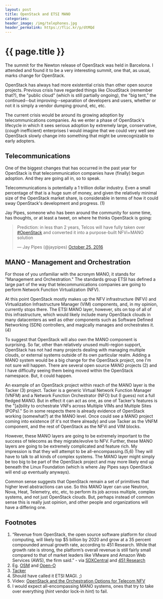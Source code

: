 ```yaml
---
layout: post
title: OpenStack and ETSI MANO
categories:
header_image: /img/telephones.jpg
header_permalink: https://flic.kr/p/dtMQd 
---
```


# {{ page.title }}

The summit for the Newton release of OpenStack was held in Barcelona. I attended and found it to be a very interesting summit, one that, as usual, marks change for OpenStack.

OpenStack has always had more existential crisis than other open source projects. Previous crisis have regarded things like CloudStack (remember that?), the "public cloud" (which is still partially ongoing), the "big tent,” the continued--but improving--separation of developers and users, whether or not it is simply a vendor dumping ground, etc, etc. 

The current crisis would be around its growing adoption by telecommunications companies. As we enter a phase of OpenStack's lifecycle in which it sees serious adoption by extremely large, conservative, (*cough* inefficient) enterprises I would imagine that we could very well see OpenStack slowly change into something that might be unrecognizable to early adopters.

## Telecommunications

One of the biggest changes that has occurred in the past year for OpenStack is that telecommunication companies have (finally) begun adoption. And they are going all in, so to speak.

Telecommunications is potentially a 1 trillion dollar industry. Even a small percentage of that is a huge sum of money, and given the relatively minimal size of the OpenStack market share, is considerable in terms of how it could sway OpenStack's development and progress. (1) 

Jay Pipes, someone who has been around the community for some time, has thoughts, or at least a tweet, on where he thinks OpenStack is going:

<blockquote class="twitter-tweet" data-lang="en"><p lang="en" dir="ltr">Prediction: in less than 2 years, Telcos will have fully taken over <a href="https://twitter.com/hashtag/OpenStack?src=hash">#OpenStack</a> and converted it into a purpose-built NFVi+MANO solution</p>&mdash; Jay Pipes (@jaypipes) <a href="https://twitter.com/jaypipes/status/790943000931233792">October 25, 2016</a></blockquote>
<script async src="//platform.twitter.com/widgets.js" charset="utf-8"></script>

## MANO - Management and Orchestration

For those of you unfamiliar with the acronym MANO, it stands for "Management and Orchestration." The standards group ETSI has defined a large part of the way that telecommunications companies are going to perform Network Function Virtualization (NFV).

At this point OpenStack mostly makes up the NFV infrastructure (NFVi) and Virtualization Infrastructure Manager (VIM) components, and, in my opinion, currently stops there. The ETSI MANO layer, however, sits on top of all of this infrastructure, which would likely include many OpenStack clouds in many datacenters as well as other components such as Software Defined Networking (SDN) controllers, and magically manages and orchestrates it. (4) 

To suggest that OpenStack will also own the MANO component is surprising. So far, other than relatively unused multi-region support, OpenStack has not had many projects dealing with managing multiple clouds, or external systems outside of its own particular realm. Adding a MANO system would be a big change for the OpenStack project, one I'm not sure will happen. There are several open source MANO projects (2) and I have difficulty seeing them being moved within the OpenStack namespace. But, it could happen.

An example of an OpenStack project within reach of the MANO layer is the Tacker (3) project. Tacker is a generic Virtual Network Function Manager (VNFM) and a Network Function Orchestrator (NFO) but (I guess) not a full fledged MANO. But in effect it can act as one, as one of Tacker's features is the "[a]bility to orchestrate VNFs across Multiple VIMs and Multiple Sites (POPs)." So in some respects there is already evidence of OpenStack working (somewhat?) at the MANO level. Once could see a MANO project coming into existence (if it's not there already) and use Tacker as the VNFM component, and the rest of OpenStack as the NFVi and VIM blocks.

However, these MANO layers are going to be extremely important to the success of telecoms as they migrate/evolve to NFV. Further, these MANO layers are going to be extremely complicated and feature rich. My impression is that they will attempt to be all-encompassing.(5,6) They will have to talk to all kinds of complex systems. The MANO layer might simply be too big to be part of the OpenStack project and may more likely end up beneath the Linux Foundation (which is where Jay Pipes says OpenStack will end up eventually anyways).

Common sense suggests that OpenStack remain a set of primitives that higher level abstractions can use. So this MANO layer can use Neutron, Nova, Heat, Telemetry, etc, etc, to perform its job across multiple, complex systems, and not just OpenStack clouds. But, perhaps instead of common sense this is really just opinion, and other people and organizations will have a differing one.

## Footnotes

1. “Revenue from OpenStack, the open source software platform for cloud computing, will likely top $5 billion by 2020 and grow at a 35 percent compounded annual growth rate, according to 451 Research. While that growth rate is strong, the platform’s overall revenue is still fairly small compared to that of market leaders like VMware and Amazon Web Services (AWS), the firm said.” - via [SDXCentral](https://www.sdxcentral.com/articles/news/openstack-revenue-will-top-5b-by-2020-says-451-research/2016/10/) and [451 Research](https://451research.com/images/Marketing/press_releases/10.24.16_OpenStack_Pulse_PR_Final.pdf)
2. Eg. [OSM](https://osm.etsi.org/) and [Open-O](https://www.open-o.org/)
3. [Tacker](https://wiki.openstack.org/wiki/Tacker)
4. Should have called it ETSI MAGI. ;)
5. Video: [OpenStack and the Orchestration Options for Telecom NFV](https://www.youtube.com/watch?v=pxrDmqCMBLQ)
6. I would expect all-encompassing MANO systems, ones that try to take over everything (*hint* vendor lock-in *hint*) to fail.




